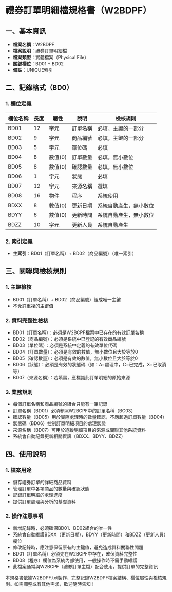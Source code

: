 # 禮券訂單明細檔規格書（W2BDPF）

## 一、基本資訊
- **檔案名稱**：W2BDPF
- **檔案說明**：禮券訂單明細檔
- **檔案類型**：實體檔案（Physical File）
- **關鍵欄位**：BD01 + BD02
- **備註**：UNIQUE索引

## 二、記錄格式（BD0）

### 1. 欄位定義
| 欄位名稱 | 長度 | 屬性 | 說明 | 檢核規則 |
|----------|------|------|------|----------|
| BD01     | 12   | 字元 | 訂單名稱 | 必填，主鍵的一部分 |
| BD02     | 9    | 字元 | 商品編號 | 必填，主鍵的一部分 |
| BD03     | 5    | 字元 | 單位碼 | 必填 |
| BD04     | 8    | 數值(0) | 訂單數量 | 必填，無小數位 |
| BD05     | 8    | 數值(0) | 確認數量 | 必填，無小數位 |
| BD06     | 1    | 字元 | 狀態 | 必填 |
| BD07     | 12   | 字元 | 來源名稱 | 選填 |
| BD08     | 16   | 物件 | 程序 | 系統使用 |
| BDXX     | 8    | 數值(0) | 更新日期 | 系統自動產生，無小數位 |
| BDYY     | 6    | 數值(0) | 更新時間 | 系統自動產生，無小數位 |
| BDZZ     | 10   | 字元 | 更新人員 | 系統自動產生 |

### 2. 索引定義
- **主索引**：BD01（訂單名稱）+ BD02（商品編號）（唯一索引）

## 三、關聯與檢核規則

### 1. 主鍵檢核
- BD01（訂單名稱）+ BD02（商品編號）組成唯一主鍵
- 不允許重複的主鍵值

### 2. 資料完整性檢核
- BD01（訂單名稱）：必須是W2BCPF檔案中已存在的有效訂單名稱
- BD02（商品編號）：必須是系統中已登記的有效商品編號
- BD03（單位碼）：必須是系統中定義的有效單位代碼
- BD04（訂單數量）：必須是有效的數值，無小數位且大於等於0
- BD05（確認數量）：必須是有效的數值，無小數位且大於等於0
- BD06（狀態）：必須是有效的狀態碼（如：A=處理中，C=已完成，X=已取消等）
- BD07（來源名稱）：若填寫，應標識此訂單明細的原始來源

### 3. 業務規則
- 每個訂單名稱和商品編號的組合只能有一筆記錄
- 訂單名稱（BD01）必須參照W2BCPF中的訂單名稱（BC03）
- 確認數量（BD05）用於實際處理時的數量確認，不應超過訂單數量（BD04）
- 狀態碼（BD06）控制訂單明細項目的處理狀態
- 來源名稱（BD07）可用於追蹤明細項目的來源或關聯其他系統資料
- 系統會自動記錄更新相關資訊（BDXX、BDYY、BDZZ）

## 四、使用說明

### 1. 檔案用途
- 儲存禮券訂單的詳細商品資料
- 管理訂單中各項商品的數量與確認狀態
- 記錄訂單明細的處理進度
- 提供訂單處理與分析的基礎資料

### 2. 操作注意事項
- 新增記錄時，必須確保BD01、BD02組合的唯一性
- 系統會自動維護BDXX（更新日期）、BDYY（更新時間）和BDZZ（更新人員）欄位
- 修改記錄時，應注意保留原有的主鍵值，避免造成資料關聯性問題
- BD01（訂單名稱）必須先在W2BCPF中存在，確保資料完整性
- BD08（程序）欄位為系統內部使用，一般操作時不需手動維護
- 此檔案通常與W2BCPF（禮券訂單主檔）配合使用，提供訂單的完整資訊

本規格書依據W2BDPF.txt製作，完整記錄W2BDPF檔案結構、欄位屬性與檢核規則。如需調整或有其他需求，歡迎隨時告知！ 